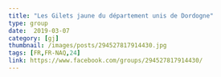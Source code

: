 ```yaml
---
title: "Les Gilets jaune du département unis de Dordogne"
type: group
date:  2019-03-07
category: [gj]
thumbnail: /images/posts/294527817914430.jpg
tags: [FR,FR-NAQ,24]
link: https://www.facebook.com/groups/294527817914430/
---
```

